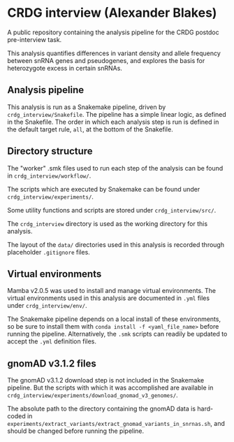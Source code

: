 # CRDG interview (Alexander Blakes)
A public repository containing the analysis pipeline for the CRDG postdoc pre-interview task.

This analysis quantifies differences in variant density and allele frequency between snRNA genes and pseudogenes, and explores the basis for heterozygote excess in certain snRNAs.

## Analysis pipeline
This analysis is run as a Snakemake pipeline, driven by `crdg_interview/Snakefile`. The pipeline has a simple linear logic, as defined in the Snakefile. The order in which each analysis step is run is defined in the default target rule, `all`, at the bottom of the Snakefile.

## Directory structure
The "worker" .smk files used to run each step of the analysis can be found in `crdg_interview/workflow/`.

The scripts which are executed by Snakemake can be found under `crdg_interview/experiments/`.

Some utility functions and scripts are stored under `crdg_interview/src/`.

The `crdg_interview` directory is used as the working directory for this analysis.

The layout of the `data/` directories used in this analysis is recorded through placeholder `.gitignore` files.

## Virtual environments
Mamba v2.0.5 was used to install and manage virtual environments. The virtual environments used in this analysis are documented in `.yml` files under `crdg_interview/env/`.

The Snakemake pipeline depends on a local install of these environments, so be sure to install them with `conda install -f <yaml_file_name>` before running the pipeline. Alternatively, the `.smk` scripts can readily be updated to accept the `.yml` definition files.

## gnomAD v3.1.2 files
The gnomAD v3.1.2 download step is not included in the Snakemake pipeline. But the scripts with which it was accomplished are available in `crdg_interview/experiments/download_gnomad_v3_genomes/`.

The absolute path to the directory containing the gnomAD data is hard-coded in `experiments/extract_variants/extract_gnomad_variants_in_snrnas.sh`, and should be changed before running the pipeline.

